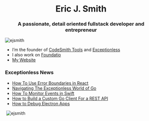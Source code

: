 <h1 align="center">Eric J. Smith</h1>
<h3 align="center">A passionate, detail oriented fullstack developer and entrepreneur</h3>

<p align="left"> <img src="https://komarev.com/ghpvc/?username=ejsmith" alt="ejsmith" /> </p>

- I’m the founder of [CodeSmith Tools](https://github.com/CodeSmithTools) and [Exceptionless](https://github.com/exceptionless/Exceptionless)
- I also work on [Foundatio](https://github.com/FoundatioFx/Foundatio)
- [My Website](https://ericjsmith.com)

### Exceptionless News
<!-- BLOG-POST-LIST:START -->
- [How To Use Error Boundaries in React](/news/2021/2021-08-16-how-to-use-error-boundaries-in-react/)
- [Navigating The Exceptionless World of Go](/news/2021/2021-04-19-navigating-the-exceptionless-world-of-go/)
- [How To Monitor Events in Swift](/news/2021/2021-04-02-how-to-monitor-events-in-swift/)
- [How to Build a Custom Go Client For a REST API](/news/2021/2021-03-24-how-to-build-a-custom-go-api-client/)
- [How to Debug Electron Apps](/news/2021/2021-02-22-how-to-debug-electron-apps/)
<!-- BLOG-POST-LIST:END -->

<p>&nbsp;<img align="center" src="https://github-readme-stats.vercel.app/api?username=ejsmith&show_icons=true&include_all_commits=true&count_private=true" alt="ejsmith" /></p>
